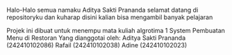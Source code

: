 Halo-Halo semua namaku Aditya Sakti Prananda selamat datang di repositoryku dan kuharap disini kalian 
bisa mengambil banyak pelajaran



Projek ini dibuat untuk menempu mata kuliah algrotima 1 
System Pembuatan Menu di Restoran
Yang dianggotai oleh:
Aditya Sakti Prananda (242410102086)
Rafail (242410102038)
Adine (242410102023)
